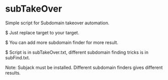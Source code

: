 # subTakeOver
Simple script for Subdomain takeover automation.

$ Just replace target to your target.

$ You can add more subdomain finder for more result.

$ Script is in subTakeOver.txt, different subdomain finding tricks is in subFind.txt.

Note: Subjack must be installed.
Different subdomain finders gives different results.
